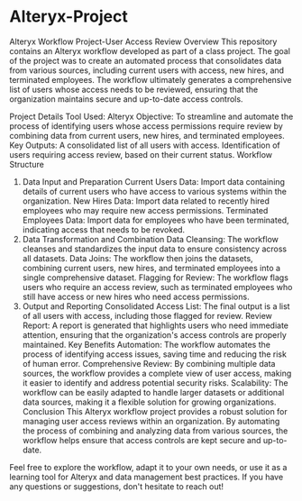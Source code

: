 # Alteryx-Project
Alteryx Workflow Project-User Access Review
Overview
This repository contains an Alteryx workflow developed as part of a class project. The goal of the project was to create an automated process that consolidates data from various sources, including current users with access, new hires, and terminated employees. The workflow ultimately generates a comprehensive list of users whose access needs to be reviewed, ensuring that the organization maintains secure and up-to-date access controls.

Project Details
Tool Used: Alteryx
Objective: To streamline and automate the process of identifying users whose access permissions require review by combining data from current users, new hires, and terminated employees.
Key Outputs:
A consolidated list of all users with access.
Identification of users requiring access review, based on their current status.
Workflow Structure
1. Data Input and Preparation
Current Users Data: Import data containing details of current users who have access to various systems within the organization.
New Hires Data: Import data related to recently hired employees who may require new access permissions.
Terminated Employees Data: Import data for employees who have been terminated, indicating access that needs to be revoked.
2. Data Transformation and Combination
Data Cleansing: The workflow cleanses and standardizes the input data to ensure consistency across all datasets.
Data Joins: The workflow then joins the datasets, combining current users, new hires, and terminated employees into a single comprehensive dataset.
Flagging for Review: The workflow flags users who require an access review, such as terminated employees who still have access or new hires who need access permissions.
3. Output and Reporting
Consolidated Access List: The final output is a list of all users with access, including those flagged for review.
Review Report: A report is generated that highlights users who need immediate attention, ensuring that the organization's access controls are properly maintained.
Key Benefits
Automation: The workflow automates the process of identifying access issues, saving time and reducing the risk of human error.
Comprehensive Review: By combining multiple data sources, the workflow provides a complete view of user access, making it easier to identify and address potential security risks.
Scalability: The workflow can be easily adapted to handle larger datasets or additional data sources, making it a flexible solution for growing organizations.
Conclusion
This Alteryx workflow project provides a robust solution for managing user access reviews within an organization. By automating the process of combining and analyzing data from various sources, the workflow helps ensure that access controls are kept secure and up-to-date.

Feel free to explore the workflow, adapt it to your own needs, or use it as a learning tool for Alteryx and data management best practices. If you have any questions or suggestions, don't hesitate to reach out!
